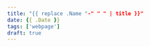 ```yaml
---
title: "{{ replace .Name "-" " " | title }}"
date: {{ .Date }}
tags: ['webpage']
draft: true
---
```


